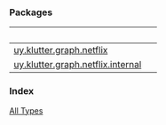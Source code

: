 


### Packages

|&nbsp;|&nbsp;|
|---|---|
| [uy.klutter.graph.netflix](uy.klutter.graph.netflix/index.md) |  |
| [uy.klutter.graph.netflix.internal](uy.klutter.graph.netflix.internal/index.md) |  |

### Index

[All Types](alltypes/index.md)